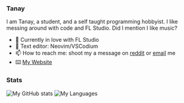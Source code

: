 ### Tanay

I am Tanay, a student, and a self taught programming hobbyist. I like messing around with code and FL Studio. Did I mention I like music?

- 🌱 Currently in love with FL Studio
- 📔 Text editor: Neovim/VSCodium
- 📫 How to reach me: shoot my a message on [reddit](https://reddit.com/u/KidnappingNemo) or [email](mailto:tanaybhardwaj24@gmail.com) me
- ⌨️ [My Website](https://tanaybhardwaj24.github.io/)

### Stats

![My GitHub stats](https://github-readme-stats-sigma-eosin.vercel.app/api?username=tanaybhardwaj24&count_private=true&show_icons=true&theme=gruvbox)
![My Languages](https://github-readme-stats-sigma-eosin.vercel.app/api/top-langs/?username=tanaybhardwaj24&layout=compact&langs_count=8&theme=gruvbox)



